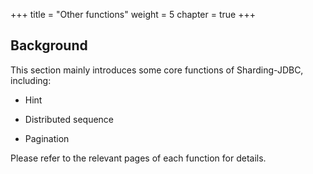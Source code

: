 +++
title = "Other functions"
weight = 5
chapter = true
+++

## Background

This section mainly introduces some core functions of Sharding-JDBC, including:

* Hint

* Distributed sequence

* Pagination

Please refer to the relevant pages of each function for details.
